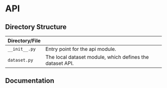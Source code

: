 # API 

## Directory Structure 

| Directory/File                |                                                                   |
|-------------------------------|-------------------------------------------------------------------|
| `__init__.py`                 | Entry point for the api module.                                   |
| `dataset.py`                  | The local dataset module, which defines the dataset API.          | 

## Documentation 
